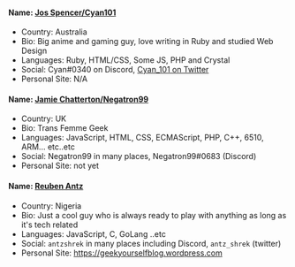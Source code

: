 #### Name: [Jos Spencer/Cyan101](https://github.com/cyan101)
- Country: Australia
- Bio: Big anime and gaming guy, love writing in Ruby and studied Web Design
- Languages: Ruby, HTML/CSS, Some JS, PHP and Crystal
- Social: Cyan#0340 on Discord, [Cyan_101 on Twitter](https://twitter.com/Cyan_101)
- Personal Site: N/A

#### Name: [Jamie Chatterton/Negatron99](https://github.com/negatron99)
- Country: UK
- Bio: Trans Femme Geek
- Languages: JavaScript, HTML, CSS, ECMAScript, PHP, C++, 6510, ARM... etc..etc
- Social: Negatron99 in many places, Negatron99#0683 (Discord)
- Personal Site: not yet

#### Name: [Reuben Antz](https://github.com/antzshrek)
- Country: Nigeria
- Bio: Just a cool guy who is always ready to play with anything as long as it's tech related
- Languages: JavaScript, C, GoLang ..etc
- Social: `antzshrek` in many places including Discord, `antz_shrek` (twitter)
- Personal Site: https://geekyourselfblog.wordpress.com
